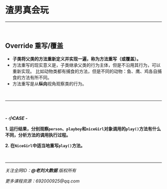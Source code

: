 # 渣男真会玩

---

<br>

## Override 重写/覆盖

- **子类将父类的方法重新定义并实现一遍，称为方法重写（或覆盖）。**
- 方法重写的现实意义是，子类继承父类的行为主体，但是不沿用其行为，可以重新实现。 比如动物类都有捕食的方法，但是不同的动物：鱼、鹰、鸡各自捕食的方法有所不同。
- 方法重写是从**纵向**视角观察类的行为。

<br>

---

<br>

***- 小CASE -***

**1. 运行结果，分别观察`person`、`playboy`和`niceGirl`对象调用的`play()`方法有什么不同，分析方法的调用执行过程。**

**2. 在`NiceGirl`中适当地重写`play()`方法。**

<br>

---

_关注全网ID：**@老刘大数据** 版权所有_

_更多课程资源：692000925@qq.com_